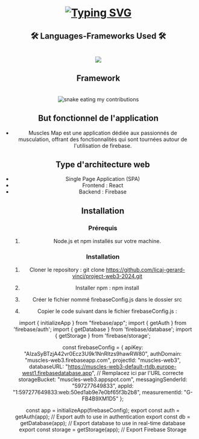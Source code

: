 <h1 align="center">
<a href="https://git.io/typing-svg"><img src="https://readme-typing-svg.demolab.com?font=Fira+Code&weight=500&size=35&duration=4000&pause=1000&color=237BA1&center=true&vCenter=true&random=false&width=500&height=70&lines=Hi+There!%F0%9F%91%8B;Web+3+Project" alt="Typing SVG" /></a>
</h1>

<h2 align="center">🛠️ Languages-Frameworks Used 🛠️</h2>
<br/>
<div align="center">
  <a href="https://skillicons.dev">
    <img src="https://skillicons.dev/icons?i=js,html,css,react" /><br>
  </a>
</div>

<div align="center">
  <h2>Framework</h2>
  <br>
    <img alt="snake eating my contributions" src="https://skillicons.dev/icons?i=firebase" />
  <br/>
    <h2>But fonctionnel de l'application</h2>
  <ul>
<li>Muscles Map est une application dédiée aux passionnés de musculation, offrant des fonctionnalités qui sont tournées autour de l'utilisation de firebase.
</li>

  <h2>Type d'architecture web</h2>
<li>Single Page Application (SPA)</li>
<li>Frontend : React</li>
<li>Backend : Firebase</li>

  <h2>Installation</h2>

### Prérequis

1. Node.js et npm installés sur votre machine.

### Installation

1. Cloner le repository : 
  git clone https://github.com/licaj-gerard-vinci/project-web3-2024.git

2. Installer npm :
  npm install

3. Créer le fichier nommé firebaseConfig.js dans le dossier src

4. Copier le code suivant dans le fichier firebaseConfig.js :

<div>
import { initializeApp } from "firebase/app";
import { getAuth } from 'firebase/auth';
import { getDatabase } from 'firebase/database';
import { getStorage } from 'firebase/storage';

const firebaseConfig = {
  apiKey: "AIzaSyBTzjA42vr0Ecz3U9k1NnRltzs9hawRW80",
  authDomain: "muscles-web3.firebaseapp.com",
  projectId: "muscles-web3",
  databaseURL: "https://muscles-web3-default-rtdb.europe-west1.firebasedatabase.app", // Remplacez ici par l'URL correcte
  storageBucket: "muscles-web3.appspot.com",
  messagingSenderId: "597277649833",
  appId: "1:597277649833:web:50ed1ab9e7e0bf65f3b2b8",
  measurementId: "G-FB4B9XM1D5"
};

const app = initializeApp(firebaseConfig);
export const auth = getAuth(app); // Export auth to use in authentication
export const db = getDatabase(app); // Export database to use in real-time database
export const storage = getStorage(app); // Export Firebase Storage

</div>

</div>
</ul>
